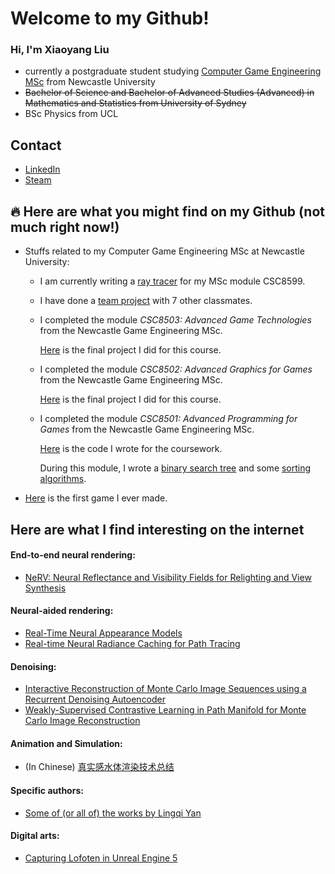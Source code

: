 # Welcome to my Github!

### Hi, I'm Xiaoyang Liu

- currently a postgraduate student studying [Computer Game Engineering MSc](https://www.ncl.ac.uk/postgraduate/degrees/5152f/) from Newcastle University
- ~~Bachelor of Science and Bachelor of Advanced Studies (Advanced) in Mathematics and Statistics from University of Sydney~~
- BSc Physics from UCL

## Contact

- [LinkedIn](https://linkedin.com/in/xiaoyang-liu-642b74aa)
- [Steam](https://steamcommunity.com/id/iq404/)

## 🔥 Here are what you might find on my Github (not much right now!)

- Stuffs related to my Computer Game Engineering MSc at Newcastle University:

  - I am currently writing a [ray tracer](https://github.com/IQ404/8599-ray-tracer) for my MSc module CSC8599.

  - I have done a [team project](https://github.com/blacktack2/MastersGroupProject2023) with 7 other classmates.

  - I completed the module *CSC8503: Advanced Game Technologies* from the Newcastle Game Engineering MSc.
  
    [Here](https://github.com/IQ404/FinalProject-CSC8503) is the final project I did for this course.
  
  - I completed the module *CSC8502: Advanced Graphics for Games* from the Newcastle Game Engineering MSc.
  
    [Here](https://github.com/IQ404/FinalProject-CSC8502) is the final project I did for this course.
  
  - I completed the module *CSC8501: Advanced Programming for Games* from the Newcastle Game Engineering MSc.
    
    [Here](https://github.com/IQ404/Coursework-CSC8501) is the code I wrote for the coursework.
    
    During this module, I wrote a [binary search tree](https://github.com/IQ404/BinarySearchTree-CSC8501) and some [sorting algorithms](https://github.com/IQ404/TheFastestSorter-CSC8501).

- [Here](https://github.com/IQ404/MyFirstGame) is the first game I ever made.

## Here are what I find interesting on the internet

#### End-to-end neural rendering:

- [NeRV: Neural Reflectance and Visibility Fields for Relighting and View Synthesis](https://pratulsrinivasan.github.io/nerv/)

#### Neural-aided rendering:

- [Real-Time Neural Appearance Models](https://research.nvidia.com/labs/rtr/neural_appearance_models/)
- [Real-time Neural Radiance Caching for Path Tracing](https://research.nvidia.com/publication/2021-06_real-time-neural-radiance-caching-path-tracing)

#### Denoising:

- [Interactive Reconstruction of Monte Carlo Image Sequences using a Recurrent Denoising Autoencoder](https://research.nvidia.com/publication/2017-07_interactive-reconstruction-monte-carlo-image-sequences-using-recurrent)
- [Weakly-Supervised Contrastive Learning in Path Manifold for Monte Carlo Image Reconstruction](https://iycho.notion.site/iycho/Weakly-Supervised-Contrastive-Learning-in-Path-Manifold-for-Monte-Carlo-Image-Reconstruction-d3f58f37e33b491d8fdaef43814c3a3c)

#### Animation and Simulation:

- (In Chinese) [真实感水体渲染技术总结](https://zhuanlan.zhihu.com/p/95917609)

#### Specific authors:

- [Some of (or all of) the works by Lingqi Yan](https://sites.cs.ucsb.edu/~lingqi/#publications)

#### Digital arts:

- [Capturing Lofoten in Unreal Engine 5](https://www.youtube.com/watch?v=ifryjffUJT8&t=683s)

<!--
**IQ404/IQ404** is a ✨ _special_ ✨ repository because its `README.md` (this file) appears on your GitHub profile.

Here are some ideas to get you started:

- 🔭 I’m currently working on ...
- 🌱 I’m currently learning ...
- 👯 I’m looking to collaborate on ...
- 🤔 I’m looking for help with ...
- 💬 Ask me about ...
- 📫 How to reach me: ...
- 😄 Pronouns: ...
- ⚡ Fun fact: ...
-->
